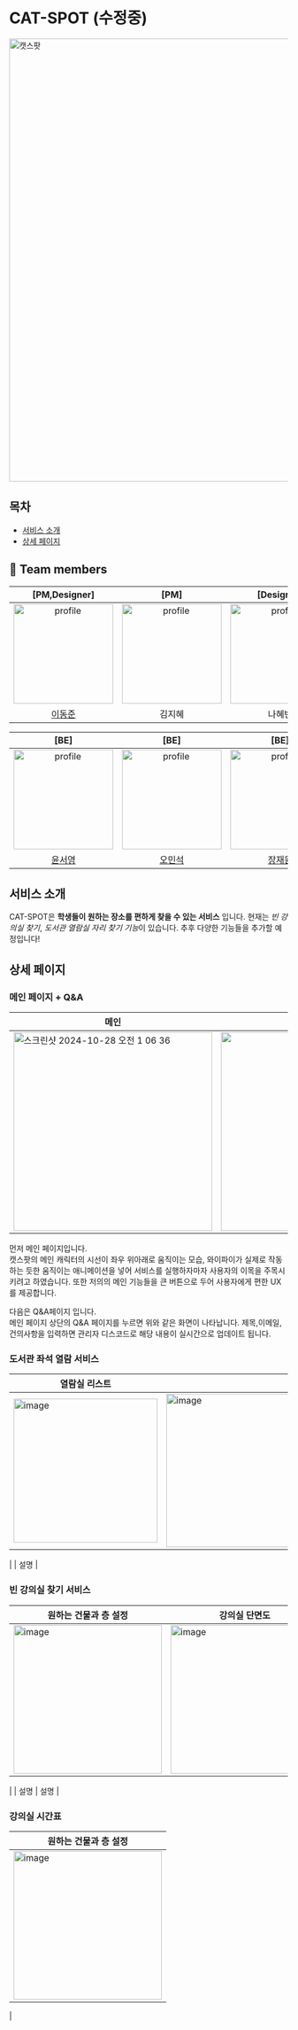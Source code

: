 # CAT-SPOT (수정중)
<p>
  <img width="800" alt="캣스팟" src="https://github.com/user-attachments/assets/d2654af1-db4c-4cc7-92b5-c9edb0d04952">
</p>

## 목차
- [서비스 소개](#서비스-소개)
- [상세 페이지](#상세-페이지)


## 👥 Team members

<div align=center> 

  | [PM,Designer] | [PM] | [Designer] | [FE] | [FE] | [BE]|   
  | :---: | :---: | :---: | :---: | :---: | :---: |  
  | <img src="https://avatars.githubusercontent.com/dongjune8931" alt="profile" width="180" height="180"> | <img src="https://avatars.githubusercontent.com/" alt="profile" width="180" height="180"> | <img src="https://avatars.githubusercontent.com/" alt="profile" width="180" height="180"> | <img src="https://avatars.githubusercontent.com/ojspp41" alt="profile" width="180" height="180">| <img src="https://avatars.githubusercontent.com/somin2352" alt="profile" width="180" height="180"> | <img src="https://avatars.githubusercontent.com/SolfE" alt="profile" width="180" height="180">|
  | [이동준](https://github.com/dongjune8931) | 김지혜 | 나혜빈 | [오준석](https://github.com/ojspp41)| [이소민](https://github.com/somin2352)| [이승원](https://github.com/SolfE) |
  
  | [BE] |[BE] |[BE] |[BE] |[BE] | 
  | :---: | :---: | :---: | :---: | :---: | 
  | <img src="https://avatars.githubusercontent.com/seoyoung7623" alt="profile" width="180" height="180"> | <img src="https://avatars.githubusercontent.com/oms01" alt="profile" width="180" height="180"> | <img src="https://avatars.githubusercontent.com/unluckyboy214" alt="profile" width="180" height="180"> | <img src="https://avatars.githubusercontent.com/redblackblossom" alt="profile" width="180" height="180"> | <img src="https://avatars.githubusercontent.com/JungYiryung" alt="profile" width="180" height="180"> 
  | [윤서영](https://github.com/seoyoung7623) | [오민석](https://github.com/oms01) | [장재원](https://github.com/unluckyboy214) |[조경호](https://github.com/redblackblossom) | [정이령](https://github.com/JungYiryung) |

</div>

## 서비스 소개
CAT-SPOT은 **학생들이 원하는 장소를 편하게 찾을 수 있는 서비스** 입니다. 현재는 *빈 강의실 찾기*, *도서관 열람실 자리 찾기 기능*이 있습니다. 추후 다양한 기능들을 추가할 예정입니다!
## 상세 페이지
### 메인 페이지 + Q&A
| 메인                                                       | Q&A                                                         |
| ------------------------------------------------------------ | ------------------------------------------------------------ |
|<img width="359" alt="스크린샷 2024-10-28 오전 1 06 36" src="https://github.com/user-attachments/assets/1e70fd7a-fbb5-4068-83b2-73a90a14246f">| <img width="359" src="https://github.com/user-attachments/assets/f5fd0ac0-862f-40a5-bcd4-6226f8b033cd">

먼저 메인 페이지입니다.<br />캣스팟의 메인 캐릭터의 시선이 좌우 위아래로 움직이는 모습, 와이파이가 실제로 작동하는 듯한 움직이는 애니메이션을 넣어 서비스를 실행하자마자 사용자의 이목을 주목시키려고 하였습니다. 또한 저의의 메인 기능들을 큰 버튼으로 두어 사용자에게 편한 UX를 제공합니다.

다음은 Q&A페이지 입니다.<br /> 메인 페이지 상단의 Q&A 페이지를 누르면 위와 같은 화면이 나타납니다. 제목,이메일,건의사항을 입력하면 관리자 디스코드로 해당 내용이 실시간으로 업데이트 됩니다. 



### 도서관 좌석 열람 서비스
| 열람실 리스트                                                       |                                                           |
| ------------------------------------------------------------ | ------------------------------------------------------------ |
|<img width="260" alt="image" src="https://github.com/user-attachments/assets/ac645662-d687-4e40-95d5-d24def6df47d">| <img width="277" alt="image" src="https://github.com/user-attachments/assets/d0a33de7-d7a2-4132-baa3-1746c5e82d18">
 |
| 설명 |

### 빈 강의실 찾기 서비스
| 원하는 건물과 층 설정                                                       | 강의실 단면도                                                         |
| ------------------------------------------------------------ | ------------------------------------------------------------ |
|<img width="268" alt="image" src="https://github.com/user-attachments/assets/cdfb4980-5418-4a2d-91ce-5777a0f204ba">| <img width="268" alt="image" src="https://github.com/user-attachments/assets/b262c17c-5a8f-47de-8b63-aa8f35cec39e">
 |
| 설명 | 설명 |

### 강의실 시간표
| 원하는 건물과 층 설정                                                       | 
| ------------------------------------------------------------ | 
| <img width="268" alt="image" src="https://github.com/user-attachments/assets/0e837129-5a76-41f5-81f9-63eac1ec50b5">
|
